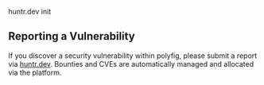 huntr.dev init

## Reporting a Vulnerability

If you discover a security vulnerability within polyfig, please submit a report via [huntr.dev](https://huntr.dev/repos/jamieslome/polyfig). Bounties and CVEs are automatically managed and allocated via the platform.